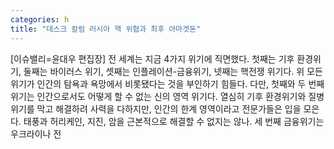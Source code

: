 ```yaml
---
categories: h
title: "데스크 칼럼 러시아 핵 위협과 최후 아마겟돈"
---
```

[이슈밸리=윤대우 편집장] 전 세계는 지금 4가지 위기에 직면했다. 첫째는 기후 환경위기, 둘째는 바이러스 위기, 셋째는 인플레이션-금융위기, 넷째는 핵전쟁 위기다. 위 모든 위기가 인간의 탐욕과 욕망에서 비롯됐다는 것을 부인하기 힘들다. 다만, 첫째와 두 번째 위기는 인간으로서도 어떻게 할 수 없는 신의 영역 위기다. 열심히 기후 환경위기와 질병 위기를 막고 해결하려 사력을 다하지만, 인간의 한계 영역이라고 전문가들은 입을 모은다. 태풍과 허리케인, 지진, 암을 근본적으로 해결할 수 없지는 않나. 세 번째 금융위기는 우크라이나 전
